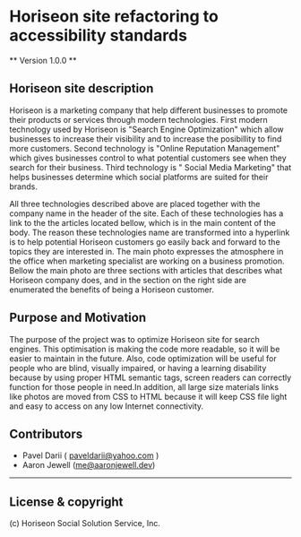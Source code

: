 # Horiseon site refactoring to accessibility standards

** Version 1.0.0 **

## Horiseon site description

Horiseon is a marketing company that help different businesses to promote their products or services through modern technologies. First modern technology used by Horiseon is "Search Engine Optimization" which allow businesses to increase their visibility and 
to increase the posibillity to find more customers. Second technology is "Online Reputation Management" which gives businesses control 
to what potential customers see when they search for their business. Third technology is " Social Media Marketing" that helps businesses 
determine which social platforms are suited for their brands.

All three technologies described above are placed together with the company name in the header of the site. Each of these technologies has a link to the the articles located bellow, which is in the main content of the body. The reason these technologies name are transformed into a hyperlink is to help potential Horiseon customers go easily back and forward to the topics they are interested in. The main photo expresses the atmosphere in the office when marketing specialist are working on a business promotion. Bellow the main photo are three sections with articles that describes what Horiseon company does, and in the section on the right side are enumerated the benefits of being a Horiseon customer. 


## Purpose and Motivation
   The purpose of the project was to optimize Horiseon site for search engines. This optimisation is making the code more readable, so it will be easier 
to maintain in the future. Also, code optimization will be useful for people who are blind, visually impaired, or having a learning disability because 
by using proper HTML semantic tags, screen readers can correctly function for those people in need.In addition, all large size materials links like photos 
are moved from CSS to HTML because it will keep CSS file light and easy to access on any low Internet connectivity. 	

## Contributors
   * Pavel Darii ( paveldarii@yahoo.com )
   * Aaron Jewell (me@aaronjewell.dev)


---

## License & copyright

(c) Horiseon Social Solution Service, Inc.


